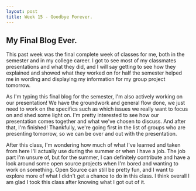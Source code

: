 ```yaml
---
layout: post
title: Week 15 - Goodbye Forever.
---
```



## My Final Blog Ever.

This past week was the final complete week of classes for me, both in the semester and in my college career. I got to see most of my classmates presentations and what they did, and I will say getting to see how they explained and showed what they worked on for half the semester helped me in wording and displaying my information for my group project tomorrow. 

<!--more-->

As I'm typing this final blog for the semester, I'm also actively working on our presentation! We have the groundwork and general flow done, we just need to work on the specifics such as which issues we really want to focus on and shed some light on. I'm pretty interested to see how our presentation comes together and what we've chosen to discuss. And after that, I'm finished! Thankfully, we're going first in the list of groups who are presenting tomorrow, so we can be over and out with the presentation. 

After this class, I'm wondering how much of what I've learned and taken from here I'll actually use during the summer or when I have a job. The job part I'm unsure of, but for the summer, I can definitely contribute and have a look around some open source projects when I'm bored and wanting to work on something. Open Source can still be pretty fun, and I want to explore more of what I didn't get a chance to do in this class. I think overall I am glad I took this class after knowing what I got out of it. 